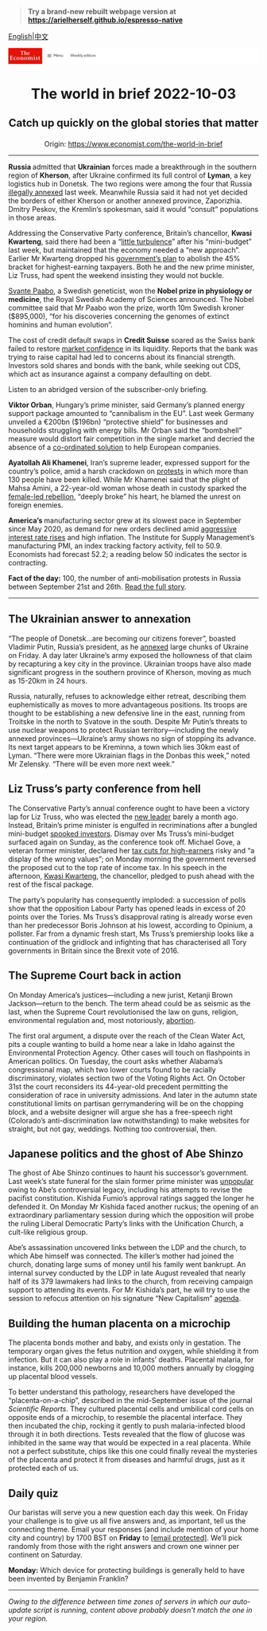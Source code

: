 > **Try a brand-new rebuilt webpage version at https://arielherself.github.io/espresso-native**

[English](https://github.com/arielherself/espresso/blob/main/README.md)|[中文](https://github-com.translate.goog/arielherself/espresso/blob/main/README.md?_x_tr_sl=en&_x_tr_tl=zh-CN&_x_tr_hl=zh-CN&_x_tr_pto=wapp)



![The Economist](menubar.png)

# <p align="center">The world in brief 2022-10-03</p>

## <p align="center">Catch up quickly on the global stories that matter</p>

<p align="center">Origin: <a href="https://www.economist.com/the-world-in-brief">https://www.economist.com/the-world-in-brief</a><hr>

<strong>Russia </strong>admitted that <strong>Ukrainian</strong> forces made a breakthrough in the southern region of <strong>Kherson</strong>, after Ukraine confirmed its full control of <strong>Lyman</strong>, a key logistics hub in Donetsk. The two regions were among the four that Russia [illegally annexed](https://www.economist.com/europe/2022/09/30/vladimir-putin-illegally-annexes-four-ukrainian-oblasts) last week. Meanwhile Russia said it had not yet decided the borders of either Kherson or another annexed province, Zaporizhia. Dmitry Peskov, the Kremlin’s spokesman, said it would “consult” populations in those areas.

Addressing the Conservative Party conference, Britain’s chancellor, <strong>Kwasi Kwarteng</strong>, said there had been a “[little turbulence](https://www.economist.com/britain/2022/09/27/the-fallout-from-kwasi-kwartengs-mini-budget-continues)” after his “mini-budget” last week, but maintained that the economy needed a “new approach”. Earlier Mr Kwarteng dropped his [government’s plan](https://www.economist.com/leaders/2022/09/28/how-not-to-run-a-country) to abolish the 45% bracket for highest-earning taxpayers. Both he and the new prime minister, Liz Truss, had spent the weekend insisting they would not buckle.

[Svante Paabo](https://www.economist.com/science-and-technology/2022/10/03/this-years-first-nobel-laureate-sequenced-the-dna-of-neanderthals), a Swedish geneticist, won the <strong>Nobel prize in physiology or medicine</strong>, the Royal Swedish Academy of Sciences announced. The Nobel committee said that Mr Paabo won the prize, worth 10m Swedish kroner ($895,000), “for his discoveries concerning the genomes of extinct hominins and human evolution”.

The cost of credit default swaps in <strong>Credit Suisse</strong> soared as the Swiss bank failed to restore [market confidence](https://www.economist.com/finance-and-economics/2022/10/03/the-hunt-for-the-weakest-link-in-global-finance) in its liquidity. Reports that the bank was trying to raise capital had led to concerns about its financial strength. Investors sold shares and bonds with the bank, while seeking out CDS, which act as insurance against a company defaulting on debt.

Listen to an abridged version of the subscriber-only briefing.

<strong>Viktor Orban</strong>, Hungary’s prime minister, said Germany’s planned energy support package amounted to “cannibalism in the EU”. Last week Germany unveiled a €200bn ($196bn) “protective shield” for businesses and households struggling with energy bills. Mr Orban said the “bombshell” measure would distort fair competition in the single market and decried the absence of a [co-ordinated solution](https://www.economist.com/europe/2022/09/05/europe-scrambles-to-protect-citizens-from-sky-high-energy-prices) to help European companies.

<strong>Ayatollah Ali Khamenei</strong>, Iran’s supreme leader, expressed support for the country’s police, amid a harsh crackdown on [protests](https://www.economist.com/leaders/2022/09/29/irans-tired-regime-is-living-on-borrowed-time) in which more than 130 people have been killed. While Mr Khamenei said that the plight of Mahsa Amini, a 22-year-old woman whose death in custody sparked the [female-led rebellion](https://www.economist.com/middle-east-and-africa/2022/09/29/irans-ruling-ayatollahs-are-hanging-on), “deeply broke” his heart, he blamed the unrest on foreign enemies.

<strong>America’s </strong>manufacturing sector grew at its slowest pace in September since May 2020, as demand for new orders declined amid [aggressive interest rate rises](https://www.economist.com/finance-and-economics/2022/09/29/global-rate-rises-are-happening-on-an-unprecedented-scale) and high inflation. The Institute for Supply Management’s manufacturing PMI, an index tracking factory activity, fell to 50.9. Economists had forecast 52.2; a reading below 50 indicates the sector is contracting.

<strong>Fact of the day:</strong> 100, the number of anti-mobilisation protests in Russia between September 21st and 26th. [Read the full story](https://www.economist.com/graphic-detail/2022/09/29/protests-erupt-across-russia).

----------

## The Ukrainian answer to annexation

“The people of Donetsk…are becoming our citizens forever”, boasted Vladimir Putin, Russia’s president, as he [annexed](https://www.economist.com/europe/2022/09/30/vladimir-putin-illegally-annexes-four-ukrainian-oblasts) large chunks of Ukraine on Friday. A day later Ukraine’s army exposed the hollowness of that claim by recapturing a key city in the province. Ukrainian troops have also made significant progress in the southern province of Kherson, moving as much as 15-20km in 24 hours.

Russia, naturally, refuses to acknowledge either retreat, describing them euphemistically as moves to more advantageous positions. Its troops are thought to be establishing a new defensive line in the east, running from Troitske in the north to Svatove in the south. Despite Mr Putin’s threats to use nuclear weapons to protect Russian territory—including the newly annexed provinces—Ukraine’s army shows no sign of stopping its advance. Its next target appears to be Kreminna, a town which lies 30km east of Lyman. “There were more Ukrainian flags in the Donbas this week,” noted Mr Zelensky. “There will be even more next week.”

## Liz Truss’s party conference from hell

The Conservative Party’s annual conference ought to have been a victory lap for Liz Truss, who was elected the [new leader](https://www.economist.com/leaders/2022/09/28/how-not-to-run-a-country) barely a month ago. Instead, Britain’s prime minister is engulfed in recriminations after a bungled mini-budget [spooked investors](https://www.economist.com/britain/2022/09/26/the-pound-is-plumbing-near-historical-depths-why). Dismay over Ms Truss’s mini-budget surfaced again on Sunday, as the conference took off. Michael Gove, a veteran former minister, declared her [tax cuts for high-earners](https://www.economist.com/britain/2022/09/23/britains-chancellor-offers-up-a-reckless-budget-fiscally-and-politically) risky and “a display of the wrong values”; on Monday morning the government reversed the proposed cut to the top rate of income tax. In his speech in the afternoon, [Kwasi Kwarteng](https://www.economist.com/britain/2022/09/07/kwasi-kwarteng-is-bold-brainy-and-weird), the chancellor, pledged to push ahead with the rest of the fiscal package.

The party’s popularity has consequently imploded: a succession of polls show that the opposition Labour Party has opened leads in excess of 20 points over the Tories. Ms Truss’s disapproval rating is already worse even than her predecessor Boris Johnson at his lowest, according to Opinium, a pollster. Far from a dynamic fresh start, Ms Truss’s premiership looks like a continuation of the gridlock and infighting that has characterised all Tory governments in Britain since the Brexit vote of 2016. 

## The Supreme Court back in action

On Monday America’s justices—including a new jurist, Ketanji Brown Jackson—return to the bench. The term ahead could be as seismic as the last, when the Supreme Court revolutionised the law on guns, religion, environmental regulation and, most notoriously, [abortion](https://www.economist.com/leaders/2022/06/24/the-supreme-courts-rejection-of-roe-will-hurt-the-poorest-most). 

The first oral argument, a dispute over the reach of the Clean Water Act, pits a couple wanting to build a home near a lake in Idaho against the Environmental Protection Agency. Other cases will touch on flashpoints in American politics. On Tuesday, the court asks whether Alabama’s congressional map, which two lower courts found to be racially discriminatory, violates section two of the Voting Rights Act. On October 31st the court reconsiders its 44-year-old precedent permitting the consideration of race in university admissions. And later in the autumn state constitutional limits on partisan gerrymandering will be on the chopping block, and a website designer will argue she has a free-speech right (Colorado’s anti-discrimination law notwithstanding) to make websites for straight, but not gay, weddings. Nothing too controversial, then.

## Japanese politics and the ghost of Abe Shinzo

The ghost of Abe Shinzo continues to haunt his successor’s government. Last week’s state funeral for the slain former prime minister was [unpopular](https://www.economist.com/asia/2022/09/26/the-fallout-from-abe-shinzos-murder-could-unseat-his-successor) owing to Abe’s controversial legacy, including his attempts to revise the pacifist constitution. Kishida Fumio’s approval ratings sagged the longer he defended it. On Monday Mr Kishida faced another ruckus; the opening of an extraordinary parliamentary session during which the opposition will probe the ruling Liberal Democratic Party’s links with the Unification Church, a cult-like religious group. 

Abe’s assassination uncovered links between the LDP and the church, to which Abe himself was connected. The killer’s mother had joined the church, donating large sums of money until his family went bankrupt. An internal survey conducted by the LDP in late August revealed that nearly half of its 379 lawmakers had links to the church, from receiving campaign support to attending its events. For Mr Kishida’s part, he will try to use the session to refocus attention on his signature “New Capitalism” [agenda](https://www.economist.com/asia/2022/02/12/kishida-fumios-new-capitalism-is-many-things-but-it-is-not-new).

## Building the human placenta on a microchip

The placenta bonds mother and baby, and exists only in gestation. The temporary organ gives the fetus nutrition and oxygen, while shielding it from infection. But it can also play a role in infants’ deaths. Placental malaria, for instance, kills 200,000 newborns and 10,000 mothers annually by clogging up placental blood vessels.

To better understand this pathology, researchers have developed the “placenta-on-a-chip”, described in the mid-September issue of the journal <em>Scientific Reports</em>. They cultured placental cells and umbilical cord cells on opposite ends of a microchip, to resemble the placental interface. They then incubated the chip, rocking it gently to push malaria-infected blood through it in both directions. Tests revealed that the flow of glucose was inhibited in the same way that would be expected in a real placenta. While not a perfect substitute, chips like this one could finally reveal the mysteries of the placenta and protect it from diseases and harmful drugs, just as it protected each of us.

## Daily quiz

Our baristas will serve you a new question each day this week. On Friday your challenge is to give us all five answers and, as important, tell us the connecting theme. Email your responses (and include mention of your home city and country) by 1700 BST on <strong>Friday</strong> to [<span class="__cf_email__" data-cfemail="207155495a655350524553534f6045434f4e4f4d4953540e434f4d">[email&#160;protected]</span>](https://mail.google.com/mail/?view=cm&amp;fs=1&amp;tf=1&amp;to=QuizEspresso@economist.com). We’ll pick randomly from those with the right answers and crown one winner per continent on Saturday.

<strong>Monday:</strong> Which device for protecting buildings is generally held to have been invented by Benjamin Franklin?

----------

*Owing to the difference between time zones of servers in which our auto-update script is running, content above probably doesn't match the one in your region.*
